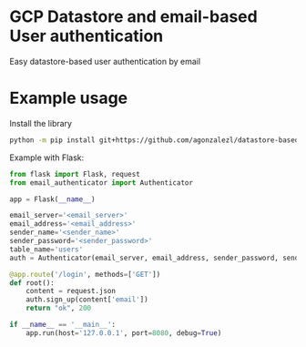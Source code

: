 # GCP Datastore and email-based User authentication
Easy datastore-based user authentication by email

# Example usage

Install the library
```bash
python -m pip install git+https://github.com/agonzalezl/datastore-based-user-authentication-by-email.git
```

Example with Flask:
```python
from flask import Flask, request
from email_authenticator import Authenticator

app = Flask(__name__)

email_server='<email_server>'
email_address='<email_address>'
sender_name='<sender_name>'
sender_password='<sender_password>'
table_name='users'
auth = Authenticator(email_server, email_address, sender_password, sender_name, table_name)

@app.route('/login', methods=['GET'])
def root():
    content = request.json
    auth.sign_up(content['email'])
    return "ok", 200

if __name__ == '__main__':
    app.run(host='127.0.0.1', port=8080, debug=True)
```
